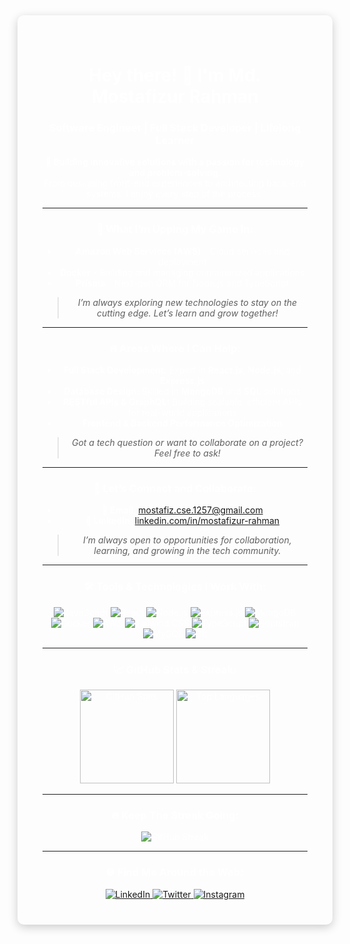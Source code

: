 <div style="background-image: url('https://images.unsplash.com/photo-1607746883140-e61f43138dc7?crop=entropy&cs=tinysrgb&fit=max&fm=jpg&ixid=MnwzNjUyOXwwfDF8c2VhcmNofDF8fHRlY2hub2xvZ3l8ZW58MHx8fHwxNjg2Mzk0NzY2&ixlib=rb-1.2.1&q=80&w=1080'); 
             background-size: cover; 
             background-position: center; 
             color: white; 
             padding: 40px; 
             text-align: center; 
             border-radius: 10px; 
             box-shadow: 0 4px 15px rgba(0, 0, 0, 0.2);">

<h1 align="center">Hey there! 👋 I'm Md. Mostafizur Rahman</h1>
<h3 align="center">Software Engineer | Full Stack Developer | Lifelong Learner</h3>

<p align="center">
  <strong>🔭 Building innovative solutions with a passion for technology and problem-solving.</strong> 
  <br /> From designing front-end experiences to architecting back-end systems, I enjoy every step of the process.
</p>

---

### 🚀 What I’m Upping My Game In:
- **Amazon Web Services (AWS)** - Cloud services and deployment
- **Docker** - Building and managing containerized applications
- **Prisma** - Next-gen ORM for Node.js and TypeScript

> *I’m always exploring new technologies to stay on the cutting edge. Let’s learn and grow together!*

---

### 🔥 Areas Where I Can Help:
- **Full Stack Development:** Expert in **React.js**, **Node.js**, and **Express.js**
- **Database Design:** Skilled in **MongoDB** and **SQL** solutions
- **RESTful APIs & GraphQL:** Building scalable, efficient APIs for real-world applications
- **Frontend & Backend Performance Optimization**

> *Got a tech question or want to collaborate on a project? Feel free to ask!*

---

### 💼 Let’s Connect and Collaborate:
- 📧 **Email**: [mostafiz.cse.1257@gmail.com](mailto:mostafiz.cse.1257@gmail.com)
- 💼 **LinkedIn**: [linkedin.com/in/mostafizur-rahman](https://linkedin.com/in/mostafizur-rahman)

> *I’m always open to opportunities for collaboration, learning, and growing in the tech community.*

---

### 🛠️ Tools & Technologies I Work With:
<div align="center">
  <img src="https://img.shields.io/badge/JavaScript-F7DF1E?style=for-the-badge&logo=javascript&logoColor=black" alt="JavaScript" />
  <img src="https://img.shields.io/badge/React-61DAFB?style=for-the-badge&logo=react&logoColor=black" alt="React" />
  <img src="https://img.shields.io/badge/Node.js-339933?style=for-the-badge&logo=nodedotjs&logoColor=white" alt="Node.js" />
  <img src="https://img.shields.io/badge/Express.js-404D59?style=for-the-badge" alt="Express.js" />
  <img src="https://img.shields.io/badge/MongoDB-47A248?style=for-the-badge&logo=mongodb&logoColor=white" alt="MongoDB" />
  <img src="https://img.shields.io/badge/Docker-2496ED?style=for-the-badge&logo=docker&logoColor=white" alt="Docker" />
  <img src="https://img.shields.io/badge/AWS-232F3E?style=for-the-badge&logo=amazon-aws&logoColor=white" alt="AWS" />
  <img src="https://img.shields.io/badge/Tailwind_CSS-06B6D4?style=for-the-badge&logo=tailwind-css&logoColor=white" alt="Tailwind CSS" />
  <img src="https://img.shields.io/badge/TypeScript-007ACC?style=for-the-badge&logo=typescript&logoColor=white" alt="TypeScript" />
  <img src="https://img.shields.io/badge/Bootstrap-7952B3?style=for-the-badge&logo=bootstrap&logoColor=white" alt="Bootstrap" />
  <img src="https://img.shields.io/badge/MySQL-4479A1?style=for-the-badge&logo=mysql&logoColor=white" alt="MySQL" />
  <img src="https://img.shields.io/badge/Git-F05032?style=for-the-badge&logo=git&logoColor=white" alt="Git" />
</div>

---

### 📈 GitHub Stats & Streak:
<div align="center">
  <img height="150em" src="https://github-readme-stats.vercel.app/api?username=mostafiz1257&show_icons=true&theme=radical" alt="GitHub Stats" />
  <img height="150em" src="https://github-readme-stats.vercel.app/api/top-langs/?username=mostafiz1257&layout=compact&theme=radical" alt="Top Languages" />
</div>

---

### 🔥 Keep The Streak Going:
<div align="center">
  <img src="https://github-readme-streak-stats.herokuapp.com/?user=mostafiz1257&theme=radical" alt="GitHub Streak" />
</div>

---

### 🌐 Find Me Around the Web:
<div align="center">
  <a href="https://linkedin.com/in/mostafizur-rahman" target="_blank">
    <img src="https://img.shields.io/badge/LinkedIn-0077B5?style=for-the-badge&logo=linkedin&logoColor=white" alt="LinkedIn" />
  </a>
  <a href="https://twitter.com/mostafizur_rahman" target="_blank">
    <img src="https://img.shields.io/badge/Twitter-1DA1F2?style=for-the-badge&logo=twitter&logoColor=white" alt="Twitter" />
  </a>
  <a href="https://instagram.com/mostafizur_rahman" target="_blank">
    <img src="https://img.shields.io/badge/Instagram-E4405F?style=for-the-badge&logo=instagram&logoColor=white" alt="Instagram" />
  </a>
</div>
